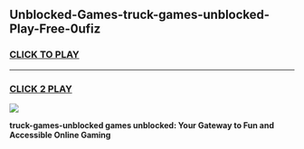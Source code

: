 
## Unblocked-Games-truck-games-unblocked-Play-Free-0ufiz
<h3>
<a href="https://premium76.site?title=truck-games-unblocked&ref=18A">CLICK TO PLAY</a></h3>
<hr>

<h3>
<a href="https://premium76.site?title=truck-games-unblocked&ref=18A">CLICK 2 PLAY</a>
  
</h3>

<a href="https://premium76.site?title=truck-games-unblocked&ref=18A"><img src="https://clearcache.store/games.png"></a>


**truck-games-unblocked games unblocked: Your Gateway to Fun and Accessible Online Gaming**
